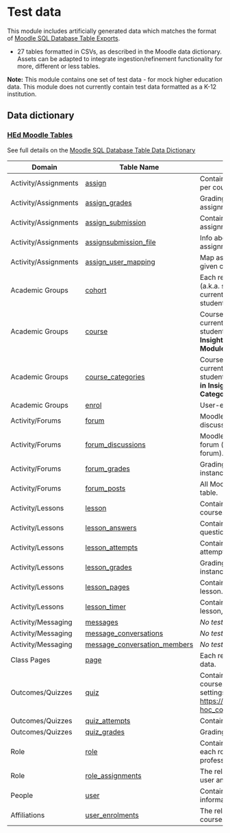 # Test data

This module includes artificially generated data which matches the format of [Moodle SQL Database Table Exports](https://www.examulator.com/er/output/index.html).
- 27 tables formatted in CSVs, as described in the Moodle data dictionary. Assets can be adapted to integrate ingestion/refinement functionality for more, different or less tables.

<strong>Note:</strong> This module contains one set of test data - for mock higher education data. This module does not currently contain test data formatted as a K-12 institution.

## Data dictionary

### [HEd Moodle Tables](https://github.com/microsoft/OpenEduAnalytics/tree/main/modules/module_catalog/Moodle/test_data/hed_test_data)

See full details on the [Moodle SQL Database Table Data Dictionary](https://www.examulator.com/er/output/index.html)

| Domain | Table Name | Description |
|-----------|-----------|-----------|
| Activity/Assignments | [assign](https://www.examulator.com/er/output/tables/assign.html) | Contains overview data per assignment, per course. |
| Activity/Assignments | [assign_grades](https://www.examulator.com/er/output/tables/assign_grades.html) | Grading information about a single assignment submission. |
| Activity/Assignments | [assign_submission](https://www.examulator.com/er/output/tables/assign_submission.html) | Contains data for instances of student assignment submissions. |
| Activity/Assignments | [assignsubmission_file](https://www.examulator.com/er/output/tables/assignsubmission_file.html) | Info about file submissions for assignments. |
| Activity/Assignments | [assign_user_mapping](https://www.examulator.com/er/output/tables/assign_user_mapping.html) | Map assignment IDs to each user in a given class.  |
| Academic Groups | [cohort](https://www.examulator.com/er/output/tables/cohort.html) | Each record represents one cohort (a.k.a. site-wide group). Test data currently uses this table for mapping students to schools. |
| Academic Groups | [course](https://www.examulator.com/er/output/tables/course.html) | Course/class records. Test data currently uses this table for mapping students to classes <strong>(Sections in Insights Module -> Courses in Moodle Module)</strong>. |
| Academic Groups | [course_categories](https://www.examulator.com/er/output/tables/course_categories.html) | Course category records. Test data currently uses this table for mapping students to class categories <strong>(Courses in Insights Module -> Course Categories in Moodle Module)</strong>. |
| Academic Groups | [enrol](https://www.examulator.com/er/output/tables/enrol.html) | User-enrollment in a class. |
| Activity/Forums | [forum](https://www.examulator.com/er/output/tables/forum.html) | Moodle forums contain structured discussions. |
| Activity/Forums | [forum_discussions](https://www.examulator.com/er/output/tables/forum_discussions.html) | Moodle discussions that compose a forum (i.e., discussions contained in a forum). |
| Activity/Forums | [forum_grades](https://www.examulator.com/er/output/tables/forum_grades.html) | Grading data of forum/discussion instances. |
| Activity/Forums | [forum_posts](https://www.examulator.com/er/output/tables/forum_posts.html) | All Moodle forum posts are stored in this table. |
| Activity/Lessons | [lesson](https://www.examulator.com/er/output/tables/lesson.html) | Contains overview data per lesson, per course. |
| Activity/Lessons | [lesson_answers](https://www.examulator.com/er/output/tables/lesson_answers.html) | Contains data around answers to lesson questions. |
| Activity/Lessons | [lesson_attempts](https://www.examulator.com/er/output/tables/lesson_attempts.html) | Contains data per student lesson attempt. |
| Activity/Lessons | [lesson_grades](https://www.examulator.com/er/output/tables/lesson_grades.html) | Grading data of lesson attempt instances. |
| Activity/Lessons | [lesson_pages](https://www.examulator.com/er/output/tables/lesson_pages.html) | Contains data around the pages per lesson. |
| Activity/Lessons | [lesson_timer](https://www.examulator.com/er/output/tables/lesson_timer.html) | Contains timer information for each lesson, per student. |
| Activity/Messaging | [messages](https://www.examulator.com/er/output/tables/messages.html) | <em>No test data at the moment</em> |
| Activity/Messaging | [message_conversations](https://www.examulator.com/er/output/tables/message_conversations.html) | <em>No test data at the moment</em> |
| Activity/Messaging | [message_conversation_members](https://www.examulator.com/er/output/tables/message_conversation_members.html) | <em>No test data at the moment</em> |
| Class Pages | [page](https://www.examulator.com/er/output/tables/page.html) | Each record is one page and its config data. |
| Outcomes/Quizzes | [quiz](https://www.examulator.com/er/output/tables/quiz.html) | Contains overview data per quiz, per course. Documentation says: "The settings for each quiz. For reports see https://docs.moodle.org/en/ad-hoc_contributed_reports#Quiz_Activity". |
| Outcomes/Quizzes | [quiz_attempts](https://www.examulator.com/er/output/tables/quiz_attempts.html) | Contains student attempts at quizzes. |
| Outcomes/Quizzes | [quiz_grades](https://www.examulator.com/er/output/tables/quiz_grades.html) | Grading data of quiz attempt instances. |
| Role | [role](https://www.examulator.com/er/output/tables/role.html) | Contains overview information about each role in the system (e.g., student vs. professor). |
| Role | [role_assignments](https://www.examulator.com/er/output/tables/role_assignments.html) | The relationship mapping between each user and each role per course. |
| People | [user](https://www.examulator.com/er/output/tables/user.html) | Contains the last updated set of information for a given user. |
| Affiliations | [user_enrolments](https://www.examulator.com/er/output/tables/user_enrolments.html) | The relationship between a user and a course. |
